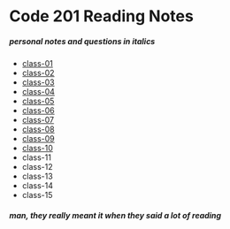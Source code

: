 # Code 201 Reading Notes

##### *personal notes and questions in italics*

- [class-01](code-201/class-01.md)
- [class-02](code-201/class-02.md)
- [class-03](code-201/class-03.md)
- [class-04](code-201/class-04.md)
- [class-05](code-201/class-05.md)
- [class-06](code-201/class-06.md)
- [class-07](code-201/class-07.md)
- [class-08](code-201/class-08.md)
- [class-09](code-201/class-09.md)
- [class-10](code-201/class-10.md)
- class-11
- class-12
- class-13
- class-14
- class-15

###### __man, they really meant it when they said a lot of reading__
